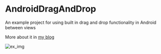 # AndroidDragAndDrop
An example project for using built in drag and drop functionality in Android between views

More about it in [my blog](https://shem8.wordpress.com/2015/09/04/android-drag-and-drop/)

![ex_img](draganddrop.gif) 
